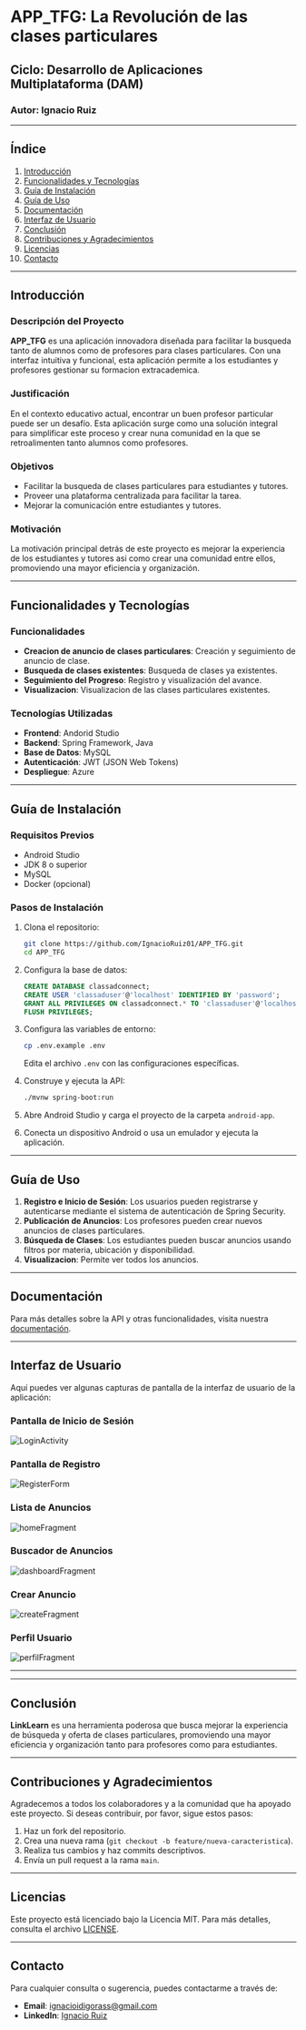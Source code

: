 # APP_TFG: La Revolución de las clases particulares

## Ciclo: Desarrollo de Aplicaciones Multiplataforma (DAM)

### Autor: Ignacio Ruiz

---

## Índice

1. [Introducción](#introducción)
2. [Funcionalidades y Tecnologías](#funcionalidades-y-tecnologías)
3. [Guía de Instalación](#guía-de-instalación)
4. [Guía de Uso](#guía-de-uso)
5. [Documentación](#documentación)
6. [Interfaz de Usuario](#interfaz-de-usuario)
7. [Conclusión](#conclusión)
8. [Contribuciones y Agradecimientos](#contribuciones-y-agradecimientos)
9. [Licencias](#licencias)
10. [Contacto](#contacto)

---

## Introducción

### Descripción del Proyecto

**APP_TFG** es una aplicación innovadora diseñada para facilitar la busqueda tanto de alumnos como de profesores para clases particulares. Con una interfaz intuitiva y funcional, esta aplicación permite a los estudiantes y profesores gestionar su formacion extracademica.

### Justificación

En el contexto educativo actual, encontrar un buen profesor particular puede ser un desafío. Esta aplicación surge como una solución integral para simplificar este proceso y crear nuna comunidad en la que se retroalimenten tanto alumnos como profesores.

### Objetivos

- Facilitar la busqueda de clases particulares para estudiantes y tutores.
- Proveer una plataforma centralizada para facilitar la tarea.
- Mejorar la comunicación entre estudiantes y tutores.

### Motivación

La motivación principal detrás de este proyecto es mejorar la experiencia de los estudiantes y tutores asi como crear una comunidad entre ellos, promoviendo una mayor eficiencia y organización.

---

## Funcionalidades y Tecnologías

### Funcionalidades

- **Creacion de anuncio de clases particulares**: Creación y seguimiento de anuncio de clase.
- **Busqueda de clases existentes**: Busqueda de clases ya existentes.
- **Seguimiento del Progreso**: Registro y visualización del avance.
- **Visualizacion**: Visualizacion de las clases particulares existentes.

### Tecnologías Utilizadas

- **Frontend**: Andorid Studio
- **Backend**: Spring Framework, Java
- **Base de Datos**: MySQL
- **Autenticación**: JWT (JSON Web Tokens)
- **Despliegue**: Azure

---

## Guía de Instalación

### Requisitos Previos

- Android Studio
- JDK 8 o superior
- MySQL
- Docker (opcional)

### Pasos de Instalación

1. Clona el repositorio:

    ```bash
    git clone https://github.com/IgnacioRuiz01/APP_TFG.git
    cd APP_TFG
    ```

2. Configura la base de datos:

    ```sql
    CREATE DATABASE classadconnect;
    CREATE USER 'classaduser'@'localhost' IDENTIFIED BY 'password';
    GRANT ALL PRIVILEGES ON classadconnect.* TO 'classaduser'@'localhost';
    FLUSH PRIVILEGES;
    ```

3. Configura las variables de entorno:

    ```bash
    cp .env.example .env
    ```

    Edita el archivo `.env` con las configuraciones específicas.

4. Construye y ejecuta la API:

    ```bash
    ./mvnw spring-boot:run
    ```

5. Abre Android Studio y carga el proyecto de la carpeta `android-app`.
6. Conecta un dispositivo Android o usa un emulador y ejecuta la aplicación.


---

## Guía de Uso

1. **Registro e Inicio de Sesión**: Los usuarios pueden registrarse y autenticarse mediante el sistema de autenticación de Spring Security.
2. **Publicación de Anuncios**: Los profesores pueden crear nuevos anuncios de clases particulares.
3. **Búsqueda de Clases**: Los estudiantes pueden buscar anuncios usando filtros por materia, ubicación y disponibilidad.
4. **Visualizacion**: Permite ver todos los anuncios.


---

## Documentación

Para más detalles sobre la API y otras funcionalidades, visita nuestra [documentación](https://github.com/IgnacioRuiz01/API_TFG).

---

## Interfaz de Usuario


Aquí puedes ver algunas capturas de pantalla de la interfaz de usuario de la aplicación:

### Pantalla de Inicio de Sesión
![LoginActivity](img\LoginActivity.png)

### Pantalla de Registro
![RegisterForm](img\RegisterForm.png)

### Lista de Anuncios
![homeFragment](img\homeFragment.png)

### Buscador de Anuncios
![dashboardFragment](img\dashboardFragment.png)

### Crear Anuncio
![createFragment](img\createFragment.png)

### Perfil Usuario
![perfilFragment](img\perfilFragment.png)

---


---

## Conclusión

**LinkLearn** es una herramienta poderosa que busca mejorar la experiencia de búsqueda y oferta de clases particulares, promoviendo una mayor eficiencia y organización tanto para profesores como para estudiantes.

---

## Contribuciones y Agradecimientos

Agradecemos a todos los colaboradores y a la comunidad que ha apoyado este proyecto. Si deseas contribuir, por favor, sigue estos pasos:

1. Haz un fork del repositorio.
2. Crea una nueva rama (`git checkout -b feature/nueva-caracteristica`).
3. Realiza tus cambios y haz commits descriptivos.
4. Envía un pull request a la rama `main`.

---

## Licencias

Este proyecto está licenciado bajo la Licencia MIT. Para más detalles, consulta el archivo [LICENSE](LICENSE).

---

## Contacto

Para cualquier consulta o sugerencia, puedes contactarme a través de:

- **Email**: ignacioidigorass@gmail.com
- **LinkedIn**: [Ignacio Ruiz](https://www.linkedin.com/in/ignacio-ruiz/)


